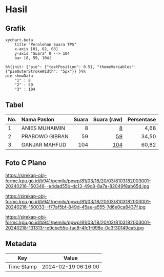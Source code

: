 # Hasil

## Grafik

```mermaid
xychart-beta
    title "Perolehan Suara TPS"
    x-axis [01, 02, 03]
    y-axis "Suara" 0 --> 104
    bar [8, 59, 104]
```

```mermaid
%%{init: {"pie": {"textPosition": 0.5}, "themeVariables": {"pieOuterStrokeWidth": "5px"}} }%%
pie showData
    "1" : 8
    "2" : 59
    "3" : 104
```

## Tabel

| No. | Nama Paslon    | Suara | Suara (raw) | Persentase |
|:--- |:-------------- | -----:| -----------:| ----------:|
| 1   | ANIES MUHAIMIN | 8     | [8][p-1]    | 4,68       |
| 2   | PRABOWO GIBRAN | 59    | [59][p-2]   | 34,50      |
| 3   | GANJAR MAHFUD  | 104   | [104][p-3]  | 60,82      |


[p-1]: https://github.com/gigit-pemilu/pemilu-2024-81-maluku/blob/main/pilpres/hitung-suara/sub/81-maluku/sub/03-kepulauan-tanimbar/sub/18-molu-maru/sub/2003-wulmasa/sub/001-tps/sub/paslon-1.txt
[p-2]: https://github.com/gigit-pemilu/pemilu-2024-81-maluku/blob/main/pilpres/hitung-suara/sub/81-maluku/sub/03-kepulauan-tanimbar/sub/18-molu-maru/sub/2003-wulmasa/sub/001-tps/sub/paslon-2.txt
[p-3]: https://github.com/gigit-pemilu/pemilu-2024-81-maluku/blob/main/pilpres/hitung-suara/sub/81-maluku/sub/03-kepulauan-tanimbar/sub/18-molu-maru/sub/2003-wulmasa/sub/001-tps/sub/paslon-3.txt

## Foto C Plano

https://sirekap-obj-formc.kpu.go.id/b941/pemilu/ppwp/81/03/18/20/03/8103182003001-20240216-150346--e4dad55b-dc13-49c8-8a7a-82049f8ab65d.jpg

https://sirekap-obj-formc.kpu.go.id/b941/pemilu/ppwp/81/03/18/20/03/8103182003001-20240216-150033--f77af5bf-849d-45ae-a555-7d6e0ca8437f.jpg

https://sirekap-obj-formc.kpu.go.id/b941/pemilu/ppwp/81/03/18/20/03/8103182003001-20240218-131313--e9cbe55e-fac8-4fc1-998e-0c3f30149ea5.jpg


## Metadata

| Key        | Value               |
| ---------- | ------------------- |
| Time Stamp | 2024-02-19 06:16:00 |



